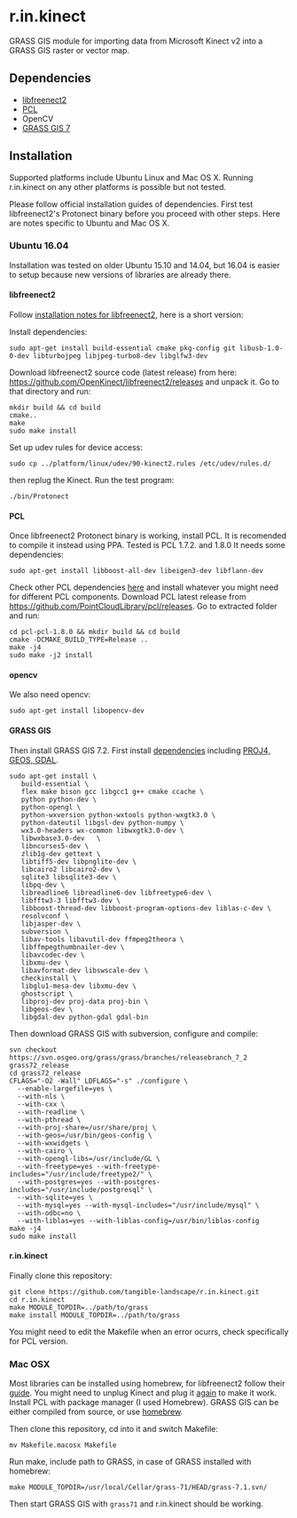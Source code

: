 # r.in.kinect
GRASS GIS module for importing data from Microsoft Kinect v2 into a GRASS GIS raster or vector map.

## Dependencies
 * [libfreenect2](https://github.com/OpenKinect/libfreenect2)
 * [PCL](http://pointclouds.org)
 * OpenCV
 * [GRASS GIS 7](https://grass.osgeo.org)

## Installation
Supported platforms include Ubuntu Linux and Mac OS X. Running r.in.kinect on any other platforms is possible but not tested.

Please follow official installation guides of dependencies. First test libfreenect2's Protonect binary before you proceed with other steps. Here are notes specific to Ubuntu and Mac OS X.

### Ubuntu 16.04
Installation was tested on older Ubuntu 15.10 and 14.04, but 16.04 is easier to setup because new versions of libraries are already there.
#### libfreenect2
Follow [installation notes for libfreenect2](https://github.com/OpenKinect/libfreenect2#debianubuntu-1404), here is a short version:

Install dependencies:

    sudo apt-get install build-essential cmake pkg-config git libusb-1.0-0-dev libturbojpeg libjpeg-turbo8-dev libglfw3-dev

Download libfreenect2 source code (latest release) from here:
https://github.com/OpenKinect/libfreenect2/releases
and unpack it. Go to that directory and run:

    mkdir build && cd build
    cmake.. 
    make
    sudo make install
    
Set up udev rules for device access:

    sudo cp ../platform/linux/udev/90-kinect2.rules /etc/udev/rules.d/
then replug the Kinect. Run the test program: 

    ./bin/Protonect


<!--Also I experienced problem with nvidia drivers. I used proprietary drivers installed through "Additional drivers" dialog but then I needed to uninstall package nvidia-opencl-idc-? and install ocl-icd-opencl-dev (but not sure if that did the trick)-->

#### PCL
Once libfreenect2 Protonect binary is working, install PCL. It is recomended to compile it instead using PPA. Tested is PCL 1.7.2. and 1.8.0 It needs some dependencies:

    sudo apt-get install libboost-all-dev libeigen3-dev libflann-dev
  
Check other PCL dependencies [here](http://pointclouds.org/documentation/tutorials/compiling_pcl_posix.php) and install whatever you might need for different PCL components.
Download PCL latest release from https://github.com/PointCloudLibrary/pcl/releases. Go to extracted folder and run:

    cd pcl-pcl-1.8.0 && mkdir build && cd build
    cmake -DCMAKE_BUILD_TYPE=Release ..
    make -j4
    sudo make -j2 install
#### opencv
We also need opencv:

    sudo apt-get install libopencv-dev

#### GRASS GIS
Then install GRASS GIS 7.2. First install [dependencies](https://grasswiki.osgeo.org/wiki/Compile_and_Install_Ubuntu#Current_stable_Ubuntu_version) including [PROJ4, GEOS, GDAL](https://grasswiki.osgeo.org/wiki/Compile_and_Install_Ubuntu#Using_pre-compiled_dev_Packages_for_PROJ.4.2C_GEOS_and_GDAL). 

    sudo apt-get install \
       build-essential \
       flex make bison gcc libgcc1 g++ cmake ccache \
       python python-dev \
       python-opengl \
       python-wxversion python-wxtools python-wxgtk3.0 \
       python-dateutil libgsl-dev python-numpy \
       wx3.0-headers wx-common libwxgtk3.0-dev \
       libwxbase3.0-dev   \
       libncurses5-dev \
       zlib1g-dev gettext \
       libtiff5-dev libpnglite-dev \
       libcairo2 libcairo2-dev \
       sqlite3 libsqlite3-dev \
       libpq-dev \
       libreadline6 libreadline6-dev libfreetype6-dev \
       libfftw3-3 libfftw3-dev \
       libboost-thread-dev libboost-program-options-dev liblas-c-dev \
       resolvconf \
       libjasper-dev \
       subversion \
       libav-tools libavutil-dev ffmpeg2theora \
       libffmpegthumbnailer-dev \
       libavcodec-dev \
       libxmu-dev \
       libavformat-dev libswscale-dev \
       checkinstall \
       libglu1-mesa-dev libxmu-dev \
       ghostscript \
       libproj-dev proj-data proj-bin \
       libgeos-dev \
       libgdal-dev python-gdal gdal-bin

Then download GRASS GIS with subversion, configure and compile:

    svn checkout https://svn.osgeo.org/grass/grass/branches/releasebranch_7_2 grass72_release
    cd grass72_release
    CFLAGS="-O2 -Wall" LDFLAGS="-s" ./configure \
      --enable-largefile=yes \
      --with-nls \
      --with-cxx \
      --with-readline \
      --with-pthread \
      --with-proj-share=/usr/share/proj \
      --with-geos=/usr/bin/geos-config \
      --with-wxwidgets \
      --with-cairo \
      --with-opengl-libs=/usr/include/GL \
      --with-freetype=yes --with-freetype-includes="/usr/include/freetype2/" \
      --with-postgres=yes --with-postgres-includes="/usr/include/postgresql" \
      --with-sqlite=yes \
      --with-mysql=yes --with-mysql-includes="/usr/include/mysql" \
      --with-odbc=no \
      --with-liblas=yes --with-liblas-config=/usr/bin/liblas-config
    make -j4
    sudo make install
    
#### r.in.kinect
Finally clone this repository:

    git clone https://github.com/tangible-landscape/r.in.kinect.git
    cd r.in.kinect
    make MODULE_TOPDIR=../path/to/grass
    make install MODULE_TOPDIR=../path/to/grass
    
You might need to edit the Makefile when an error ocurrs, check specifically for PCL version.


### Mac OSX
Most libraries can be installed using homebrew, for libfreenect2 follow their  [guide](https://github.com/OpenKinect/libfreenect2#mac-osx). You might need to unplug Kinect and plug it [again](https://github.com/OpenKinect/libfreenect2#protonect-complains-about-no-device-connected-or-failure-opening-device) to make it work. Install PCL with package manager (I used Homebrew). GRASS GIS can be either compiled from source, or use [homebrew](https://grasswiki.osgeo.org/wiki/Compiling_on_MacOSX_using_homebrew).

Then clone this repository, cd into it and switch Makefile:

    mv Makefile.macosx Makefile

Run make, include path to GRASS, in case of GRASS installed with homebrew:

    make MODULE_TOPDIR=/usr/local/Cellar/grass-71/HEAD/grass-7.1.svn/
    
Then start GRASS GIS with `grass71` and r.in.kinect should be working.




